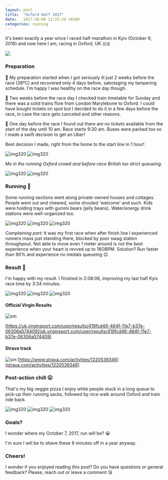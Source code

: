 ```yaml
---
layout: post
title:  "Oxford Half 2017"
date:   2017-10-09 12:55:24 +0100
categories: running
---
```


It's been exactly a year since I raced half-marathon in Kyiv (October 9, 2016) and now here I am, racing in Oxford, UK 🇬🇧

![](/assets/pic/om20.PNG)

### Preparation

💊 My preparation started when I got seriously ill just 2 weeks before the race (38ºC) and recovered only 4 days before, sabotaging my tampering schedule. I'm happy I was healthy on the race day though.

🚄 Two weeks before the race day I checked train timetable for Sunday and there was a solid trains flow from London Marylebone to Oxford. I could have bought tickets on spot but I decided to do it in a few days before the race, in case the race gets canceled and other reasons.

🚖 One day before the race I found out there are *no tickets* available from the start of the day until 10 am. Race starts 9:30 am. Buses were packed too so I made a swift decision to get an Uber!

Best decision I made, right from the home to the start line in 1 hour!

![img320](/assets/pic/om19.PNG)
![img320](/assets/pic/om1.jpg)

*Me in the running Oxford crowd and before-race British loo strict queueing.*

![img320](/assets/pic/om4.jpg)
![img320](/assets/pic/om2.jpg)

### Running 🏃

Some running sections went along private-owned houses and cottages. People went out and cheered, some shouted 'welcome' and such. Kids were holding trays with gummi bears (jelly beans). Water/energy drink stations were well-organized too.

![img320](/assets/pic/om6.jpg)
![img320](/assets/pic/om9.jpg)
![img320](/assets/pic/om10.jpg)

*Complaining part:* It was my first race when after finish line I experienced runners mass just standing there, blocked by poor swag station throughpout. Not able to move even 1 meter around is not the best experience when your heart is revved up to 18OBPM. Solution? Run faster than 90% and experience no medals queueing 😉

### Result 💨

I'm happy with my result. I finished in 2:08:06, improving my last half Kyiv race time by 3:34 minutes.


![img320](/assets/pic/om12.jpg)
![img320](/assets/pic/om11.jpg)
![img320](/assets/pic/om13.jpg)


#### Official Virgin Results

![sm](/assets/pic/om17.png)

[https://uk.virginsport.com/user/results/419fcd46-464f-11e7-b37e-06306a574409](uk.virginsport.com/user/results/419fcd46-464f-11e7-b37e-06306a574409)

#### Strava track

![sm](/assets/pic/om21.png)
[https://www.strava.com/activities/1220539346](strava.com/activities/1220539346)

### Post-action chill 😛

That's my big veggie pizza I enjoy while people stuck in a long queue to pick-up their running sacks, followed by nice walk around Oxford and train ride back.

![img320](/assets/pic/om14.jpg)
![img320](/assets/pic/om15.jpg)
![img320](/assets/pic/om16.jpg)

### Goals?

I wonder where my October 7, 2017, run will be? 😀

I'm sure I will be to shave these 8 minutes off in a year anyway.

### Cheers!

I wonder if you enjoyed reading this post? Do you have questions or general feedback? Please, reach out or leave a comment 😘

